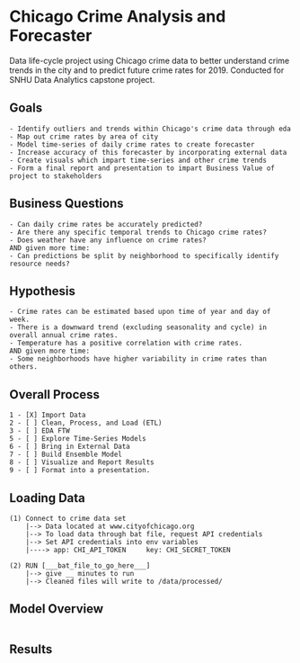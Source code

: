 # Chicago Crime Analysis and Forecaster
Data life-cycle project using Chicago crime data to better understand crime trends in the city and to predict future crime rates for 2019. Conducted for SNHU Data Analytics capstone project.

## Goals
```
- Identify outliers and trends within Chicago's crime data through eda
- Map out crime rates by area of city 
- Model time-series of daily crime rates to create forecaster
- Increase accuracy of this forecaster by incorporating external data
- Create visuals which impart time-series and other crime trends
- Form a final report and presentation to impart Business Value of project to stakeholders
```

## Business Questions
```
- Can daily crime rates be accurately predicted?
- Are there any specific temporal trends to Chicago crime rates?
- Does weather have any influence on crime rates?
AND given more time:
- Can predictions be split by neighborhood to specifically identify resource needs?
```

## Hypothesis
```
- Crime rates can be estimated based upon time of year and day of week.
- There is a downward trend (excluding seasonality and cycle) in overall annual crime rates.
- Temperature has a positive correlation with crime rates.
AND given more time:
- Some neighborhoods have higher variability in crime rates than others.

```

## Overall Process
 
```
1 - [X] Import Data
2 - [ ] Clean, Process, and Load (ETL)
3 - [ ] EDA FTW
5 - [ ] Explore Time-Series Models
6 - [ ] Bring in External Data
7 - [ ] Build Ensemble Model
8 - [ ] Visualize and Report Results
9 - [ ] Format into a presentation.
```

## Loading Data
```
(1) Connect to crime data set
	|--> Data located at www.cityofchicago.org
	|--> To load data through bat file, request API credentials
	|--> Set API credentials into env variables 
	|----> app: CHI_API_TOKEN     key: CHI_SECRET_TOKEN

(2) RUN [___bat_file_to_go_here___]
	|--> give __ minutes to run
	|--> Cleaned files will write to /data/processed/
```

## Model Overview
```

```

## Results
```

```

